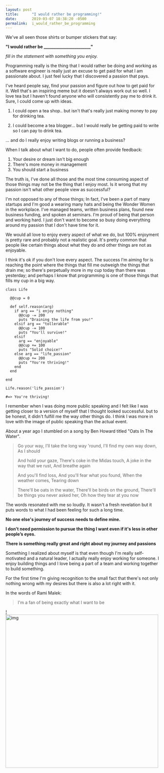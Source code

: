 ```yaml
---
layout: post
title:      "I would rather be programming!"
date:       2019-03-07 18:38:20 -0500
permalink:  i_would_rather_be_programming
---
```



We've all seen those shirts or bumper stickers that say:

**"I would rather be _______________________"**

*fill in the statement with something you enjoy.*

Programming really is the thing that I would rather be doing and working as a software engineer is really just an excuse to get paid for what I am passionate about. I just feel lucky that I discovered a passion that pays.

I've heard people say, find your passion and figure out how to get paid for it. Well that's an inspiring meme but it doesn't always work out so well. I love tea but I haven't found anyone who will consistently pay me to drink it. Sure, I could come up with ideas. 

1. I could open a tea shop.. but isn't that's really just making money to pay for drinking tea.

2. I could become a tea blogger... but I would really be getting paid to write so I can pay to drink tea.

... and do I really enjoy writing blogs or running a business?

When I talk about what I want to do, people often provide feedback:

1. Your desire or dream isn't big enough
2. There's more money in management
3. You should start a business

The truth is, I've done all those and the most time consuming aspect of those things may not be the thing that I enjoy most. Is it wrong that my passion isn't what other people view as successful?  

I'm not opposed to any of those things; In fact, I've been a part of many startups and I'm good a wearing many hats and being the Wonder Women in the workplace. I've managed teams, written business plans, found new business funding, and spoken at seminars. I'm proud of being that person and working hard. I just don't want to become so busy doing everything around my passion that I don't have time for it.

We would all love to enjoy every aspect of what we do, but 100% enjoyment is pretty rare and probably not a realistic goal. It's pretty common that people like certain things about what they do and other things are not as enjoyable. 

I think it's ok if you don't love every aspect. The success I'm aiming for is reaching the point where the things that fill me outweigh the things that drain me; so there's perpetually more in my cup today than there was yesterday; and perhaps I know that programming is one of those things that fills my cup in a big way.

```
class Life

  @@cup = 0

  def self.reason(arg)
    if arg == "i enjoy nothing"
      @@cup -= 200
      puts "Draining the life from you!"
    elsif arg == "tollerable"
      @@cup -= 100
      puts "You'll survive!"
    elsif
      arg == "enjoyable"
      @@cup += 100
      puts "Solid choice!"
    else arg == "life_passion"
      @@cup += 200
      puts "You're thriving!"
    end
  end

end

Life.reason('life_passion')

#=> You're thriving!
```

I remember when I was doing more public speaking and I felt like I was getting closer to a version of myself that I thought looked successful. but to be honest, it didn't fulfill me the way other things do. I think I was more in love with the image of public speaking than the actual event. 

About a year ago I stumbled on a song by Ben Howard titled "Oats In The Water". 

> Go your way,
> I'll take the long way 'round,
> I'll find my own way down,
> As I should
> 
> And hold your gaze,
> There's coke in the Midas touch,
> A joke in the way that we rust,
> And breathe again
> 
> And you'll find loss,
> And you'll fear what you found,
> When the weather comes,
> Tearing down
>  
> There'll be oats in the water,
> There'll be birds on the ground,
> There'll be things you never asked her,
> Oh how they tear at you now

The words resonated with me so loudly. It wasn't a fresh revelation but it puts words to what I had been feeling for such a long time. 

**No one else's journey of success needs to define mine.**

**I don't need permission to pursue the thing I want even if it's less in other people’s eyes.**

**There is something really great and right about my journey and passions**

Something I realized about myself is that even though I'm really self-motivated and a natural leader, I actually really enjoy working for someone. I enjoy building things and I love being a part of a team and working together to build something.

For the first time I'm giving recognition to the small fact that there's not only nothing wrong with my desires but there is also a lot right with it.

In the words of Rami Malek: 

> I'm a fan of being exactly what I want to be

[!<img src="https://i.ytimg.com/vi/vhzTiFLHS5Y/maxresdefault.jpg" alt="img"
width="500" />](https://dms.licdn.com/playback/C4E05AQEn8nvlr4_hlQ/b10f10d393cf433e836fb68486db6ad5/feedshare-mp4_3300-captions-thumbnails/1507940147251-drlcss?e=1552089600&v=beta&t=kPW7Hqo_hW1SKlvTawCWQrjiM8yly8xsStZRLZ_HgXk "I'm A Fan" )


